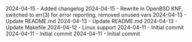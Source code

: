 2024-04-15 - Added changelog
2024-04-15 - Rewrite in OpenBSD KNF, switched to err(3) for error reporting, removed unused vars
2024-04-13 - Update README.md
2024-04-13 - Update README.md
2024-04-13 - Update Makefile
2024-04-12 - Linux support
2024-04-11 - Initial commit
2024-04-11 - Initial commit
2024-04-11 - Initial commit
